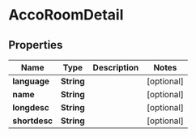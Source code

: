 
# AccoRoomDetail

## Properties
Name | Type | Description | Notes
------------ | ------------- | ------------- | -------------
**language** | **String** |  |  [optional]
**name** | **String** |  |  [optional]
**longdesc** | **String** |  |  [optional]
**shortdesc** | **String** |  |  [optional]



